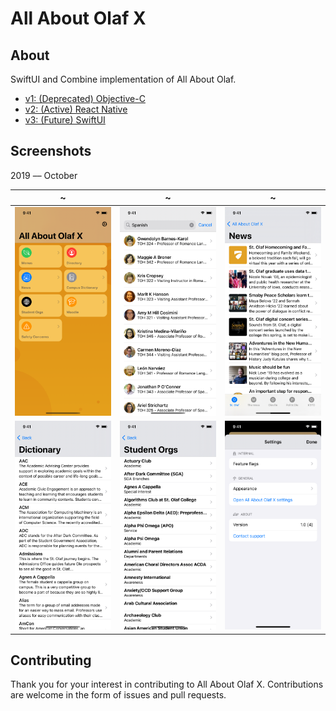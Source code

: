 # All About Olaf X

## About

SwiftUI and Combine implementation of All About Olaf.

* [v1: (Deprecated) Objective-C]
* [v2: (Active) React Native]
* [v3: (Future) SwiftUI]

[v1: (Deprecated) Objective-C]: https://github.com/StoDevX/old-all-about-olaf
[v2: (Active) React Native]: https://github.com/StoDevX/AAO-React-Native
[v3: (Future) SwiftUI]: https://github.com/drewvolz/AllAboutOlaf-X

## Screenshots

2019 –– October

~ | ~ | ~
--|--|--
![home](./screenshots/1.png) | ![directory](./screenshots/2.png) | ![news](./screenshots/3.png)
![dictionary](./screenshots/4.png) | ![orgs](./screenshots/5.png) | ![settings](./screenshots/6.png)

## Contributing

Thank you for your interest in contributing to All About Olaf X. Contributions are welcome in the form of issues and pull requests.
